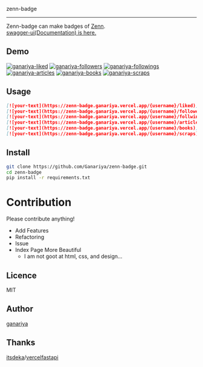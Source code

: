
zenn-badge

---

Zenn-badge can make badges of [Zenn](https://zenn.dev/).  
[swagger-ui(Documentation) is here.](https://zenn-badge.ganariya.vercel.app/docs)

## Demo

[![ganariya-liked](https://zenn-badge.ganariya.vercel.app/ganariya/liked)](https://zenn.dev/ganariya)
[![ganariya-followers](https://zenn-badge.ganariya.vercel.app/ganariya/followers)](https://zenn.dev/ganariya)
[![ganariya-followings](https://zenn-badge.ganariya.vercel.app/ganariya/followings)](https://zenn.dev/ganariya)
[![ganariya-articles](https://zenn-badge.ganariya.vercel.app/ganariya/articles)](https://zenn.dev/ganariya)
[![ganariya-books](https://zenn-badge.ganariya.vercel.app/ganariya/books)](https://zenn.dev/ganariya)
[![ganariya-scraps](https://zenn-badge.ganariya.vercel.app/ganariya/scraps)](https://zenn.dev/ganariya)

## Usage

```markdown
[![your-text](https://zenn-badge.ganariya.vercel.app/{username}/liked)](https://zenn.dev/{username})
[![your-text](https://zenn-badge.ganariya.vercel.app/{username}/followers)](https://zenn.dev/{username})
[![your-text](https://zenn-badge.ganariya.vercel.app/{username}/follwings)](https://zenn.dev/{username})
[![your-text](https://zenn-badge.ganariya.vercel.app/{username}/articles)](https://zenn.dev/{username})
[![your-text](https://zenn-badge.ganariya.vercel.app/{username}/books)](https://zenn.dev/{username})
[![your-text](https://zenn-badge.ganariya.vercel.app/{username}/scraps)](https://zenn.dev/{username})
```

## Install

```bash
git clone https://github.com/Ganariya/zenn-badge.git
cd zenn-badge
pip install -r requirements.txt
```

# Contribution

Please contribute anything!

- Add Features
- Refactoring
- Issue
- Index Page More Beautiful
    - I am not goot at html, css, and design...

## Licence

MIT

## Author

[ganariya](https://github.com/Ganariya/zenn-badge)

## Thanks

[itsdeka](https://github.com/itsdeka)/[vercelfastapi](https://github.com/itsdeka/vercelfastapi)
